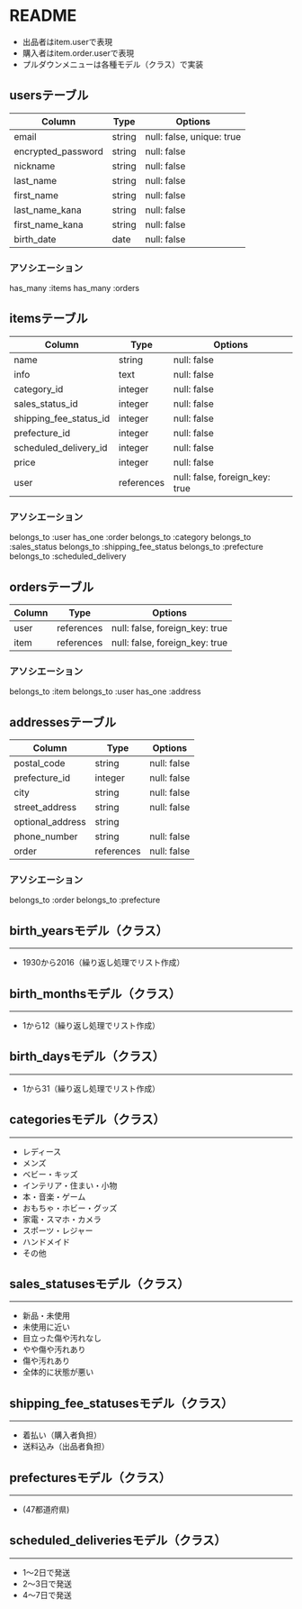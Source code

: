 # README
- 出品者はitem.userで表現
- 購入者はitem.order.userで表現
- プルダウンメニューは各種モデル（クラス）で実装

## usersテーブル
| Column             | Type   | Options                   |
| ------------------ | ------ | ------------------------- |
| email              | string | null: false, unique: true |
| encrypted_password | string | null: false               |
| nickname           | string | null: false               |
| last_name          | string | null: false               |
| first_name         | string | null: false               |
| last_name_kana     | string | null: false               |
| first_name_kana    | string | null: false               |
| birth_date         | date   | null: false               |

### アソシエーション
has_many :items
has_many :orders



## itemsテーブル
| Column                 | Type       | Options                        |
| ---------------------- | ---------- | ------------------------------ |
| name                   | string     | null: false                    |
| info                   | text       | null: false                    |
| category_id            | integer    | null: false                    |
| sales_status_id        | integer    | null: false                    |
| shipping_fee_status_id | integer    | null: false                    |
| prefecture_id          | integer    | null: false                    |
| scheduled_delivery_id  | integer    | null: false                    |
| price                  | integer    | null: false                    |
| user                   | references | null: false, foreign_key: true |

### アソシエーション
belongs_to :user
has_one    :order
belongs_to :category
belongs_to :sales_status
belongs_to :shipping_fee_status
belongs_to :prefecture
belongs_to :scheduled_delivery



## ordersテーブル
| Column | Type       | Options                        |
| ------ | ---------- | ------------------------------ |
| user   | references | null: false, foreign_key: true |
| item   | references | null: false, foreign_key: true |

### アソシエーション
belongs_to :item
belongs_to :user
has_one :address



## addressesテーブル
| Column           | Type       | Options                        |
| ---------------- | ---------- | ------------------------------ |
| postal_code      | string     | null: false                    |
| prefecture_id    | integer    | null: false                    |
| city             | string     | null: false                    |
| street_address   | string     | null: false                    |
| optional_address | string     |                                |
| phone_number     | string     | null: false                    |
| order            | references | null: false                    |

### アソシエーション
belongs_to :order
belongs_to :prefecture



## birth_yearsモデル（クラス）
- --
- 1930から2016（繰り返し処理でリスト作成）

## birth_monthsモデル（クラス）
- --
- 1から12（繰り返し処理でリスト作成）

## birth_daysモデル（クラス）
- --
- 1から31（繰り返し処理でリスト作成）

## categoriesモデル（クラス）
- ---
- レディース
- メンズ
- ベビー・キッズ
- インテリア・住まい・小物
- 本・音楽・ゲーム
- おもちゃ・ホビー・グッズ
- 家電・スマホ・カメラ
- スポーツ・レジャー
- ハンドメイド
- その他

## sales_statusesモデル（クラス）
- ---
- 新品・未使用
- 未使用に近い
- 目立った傷や汚れなし
- やや傷や汚れあり
- 傷や汚れあり
- 全体的に状態が悪い

## shipping_fee_statusesモデル（クラス）
- ---
- 着払い（購入者負担）
- 送料込み（出品者負担）

## prefecturesモデル（クラス）
- ---
- (47都道府県)

## scheduled_deliveriesモデル（クラス）
- ---
- 1〜2日で発送
- 2〜3日で発送
- 4〜7日で発送

